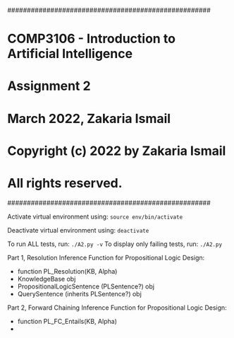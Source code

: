 ####################################################
# COMP3106 - Introduction to Artificial Intelligence
# Assignment 2

# March 2022, Zakaria Ismail

# Copyright (c) 2022 by Zakaria Ismail 
# All rights reserved.
####################################################

Activate virtual environment using:
`source env/bin/activate`

Deactivate virtual environment using:
`deactivate`

To run ALL tests, run:
`./A2.py -v`
To display only failing tests, run:
`./A2.py`

Part 1, Resolution Inference Function for Propositional Logic Design:
- function PL_Resolution(KB, Alpha)
- KnowledgeBase obj
- PropositionalLogicSentence (PLSentence?) obj
- QuerySentence (inherits PLSentence?) obj

Part 2, Forward Chaining Inference Function for Propositional Logic Design:
- function PL_FC_Entails(KB, Alpha)
- 